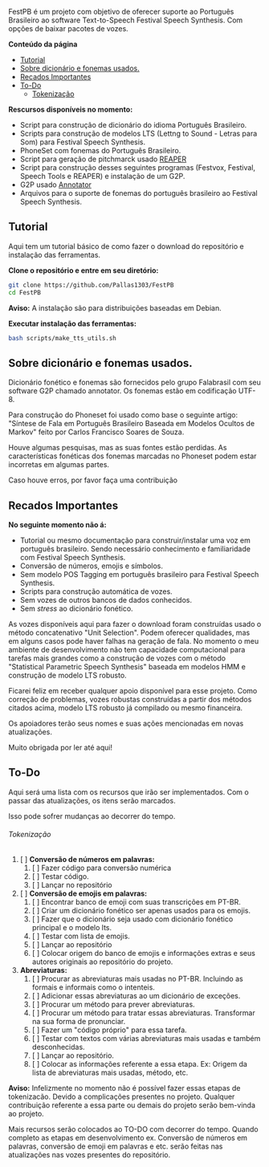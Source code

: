 FestPB é um projeto com objetivo de oferecer suporte ao Português Brasileiro ao software Text-to-Speech Festival Speech Synthesis. Com opções de baixar pacotes de vozes.

**Conteúdo da página**

* [Tutorial](#tutorial)
* [Sobre dicionário e fonemas usados.](#sobre-dicionário-e-fonemas-usados)
* [Recados Importantes](#recados-importantes)
* [To-Do](#to-do)
     * [Tokenização](#tokenização)

**Rescursos disponíveis no momento:**
- Script para construção de dicionário do idioma Português Brasileiro.
- Scripts para construção de modelos LTS (Lettng to Sound - Letras para Som) para Festival Speech Synthesis.
- PhoneSet com fonemas do Português Brasileiro.
- Script para geração de pitchmarck usado [REAPER](https://github.com/google/REAPER) 
- Script para construção desses seguintes programas (Festvox, Festival, Speech Tools e REAPER) e instalação de um G2P. 
- G2P usado [Annotator](https://github.com/falabrasil/annotator)
- Arquivos para o suporte de fonemas do português brasileiro ao Festival Speech Synthesis. 

## Tutorial

Aqui tem um tutorial básico de como fazer o download do repositório e instalação das ferramentas. 

**Clone o repositório e entre em seu diretório:**
```bash
git clone https://github.com/Pallas1303/FestPB
cd FestPB
```

**Aviso:** A instalação são para distribuições baseadas em Debian.

**Executar instalação das ferramentas:**
```bash
bash scripts/make_tts_utils.sh
```
##  Sobre dicionário e fonemas usados.

Dicionário fonético e fonemas são fornecidos pelo grupo Falabrasil com seu software G2P chamado annotator. Os fonemas estão em codificação UTF-8.

Para construção do Phoneset foi usado como base o seguinte artigo: "Síntese de Fala em Português Brasileiro Baseada em
Modelos Ocultos de Markov" feito por Carlos Francisco Soares de Souza. 

Houve algumas pesquisas, mas as suas fontes estão perdidas. As características fonéticas dos fonemas marcadas no Phoneset podem estar incorretas em algumas partes. 

Caso houve erros, por favor faça uma contribuição 
## Recados Importantes

**No seguinte momento não á:**
- Tutorial ou mesmo documentação para construir/instalar uma voz em português brasileiro. Sendo necessário conhecimento e familiaridade com Festival Speech Synthesis.
- Conversão de números, emojis e símbolos.
- Sem modelo POS Tagging em português brasileiro para Festival Speech Synthesis.
- Scripts para construção automática de vozes. 
- Sem vozes de outros bancos de dados conhecidos. 
- Sem *stress* ao dicionário fonético. 

As vozes disponíveis aqui para fazer o download foram construídas usado o método concatenativo "Unit Selection". Podem oferecer qualidades, mas em alguns casos pode haver falhas na geração de fala. No momento o meu ambiente de desenvolvimento não tem capacidade computacional para tarefas mais grandes como a construção de vozes com o método "Statistical Parametric Speech Synthesis" baseada em modelos HMM e construção de modelo LTS robusto.

Ficarei feliz em receber qualquer apoio disponível para esse projeto. Como correção de problemas, vozes robustas construídas a partir dos métodos citados acima, modelo LTS robusto já compilado ou mesmo financeira.

Os apoiadores terão seus nomes e suas ações mencionadas em novas atualizações. 

Muito obrigada por ler até aqui!

## To-Do

Aqui será uma lista com os recursos que irão ser implementados. Com o passar das atualizações, os itens serão marcados. 

Isso pode sofrer mudanças ao decorrer do tempo.

###### Tokenização
1. [ ] **Conversão de números em palavras:**
	  1. [ ] Fazer código para conversão numérica
	  3. [ ] Testar código.
	  4. [ ] Lançar no repositório
2. [ ] **Conversão de emojis em palavras:**
	1. [ ] Encontrar banco de emoji com suas transcrições em PT-BR.
	2. [ ] Criar um dicionário fonético ser apenas usados para os emojis.
	3. [ ] Fazer que o dicionário seja usado com dicionário fonético principal e o modelo lts.
	4. [ ] Testar com lista de emojis.
	5. [ ] Lançar ao repositório
	6. [ ] Colocar origem do banco de emojis e informações extras e seus autores originais ao repositório do projeto.
3. **Abreviaturas:**
	1. [ ] Procurar as abreviaturas mais usadas no PT-BR. Incluindo as formais e informais como o intenteis.
	2. [ ] Adicionar essas abreviaturas ao um dicionário de exceções. 
	3. [ ] Procurar um método para prever abreviaturas.
	4. [ ] Procurar um método para tratar essas abreviaturas. Transformar na sua forma de pronunciar.
	5. [ ] Fazer um "código próprio" para essa tarefa. 
	6. [ ] Testar com textos com várias abreviaturas mais usadas e também desconhecidas.
	7. [ ] Lançar ao repositório.
	8. [ ] Colocar as informações referente a essa etapa. Ex: Origem da lista de abreviaturas mais usadas, método, etc.


**Aviso:** Infelizmente no momento não é possível fazer essas etapas de tokenizacão. Devido a complicações presentes no projeto. Qualquer contribuição referente a essa parte ou demais do projeto serão bem-vinda ao projeto.

Mais recursos serão colocados ao TO-DO com decorrer do tempo. Quando completo as etapas em desenvolvimento ex. Conversão de números em palavras, conversão de emoji em palavras e etc. serão feitas nas atualizações nas vozes presentes do repositório.

